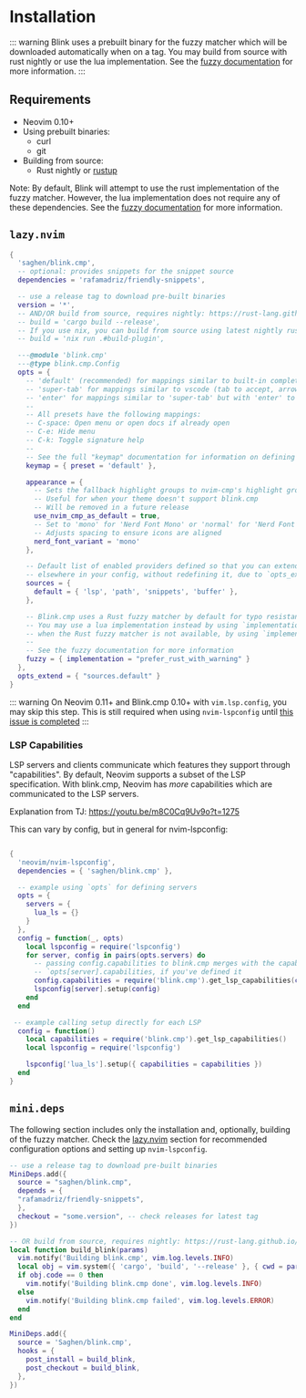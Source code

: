 # Installation

::: warning
Blink uses a prebuilt binary for the fuzzy matcher which will be downloaded automatically when on a tag.
You may build from source with rust nightly or use the lua implementation. See the [fuzzy documentation](./configuration/fuzzy.md) for more information.
:::

## Requirements

- Neovim 0.10+
- Using prebuilt binaries:
  - curl
  - git
- Building from source:
  - Rust nightly or [rustup](https://rustup.rs/)

Note: By default, Blink will attempt to use the rust implementation of the fuzzy matcher. However, the lua implementation does not require any of these dependencies. See the [fuzzy documentation](./configuration/fuzzy.md) for more information.

## `lazy.nvim`

```lua
{
  'saghen/blink.cmp',
  -- optional: provides snippets for the snippet source
  dependencies = 'rafamadriz/friendly-snippets',

  -- use a release tag to download pre-built binaries
  version = '*',
  -- AND/OR build from source, requires nightly: https://rust-lang.github.io/rustup/concepts/channels.html#working-with-nightly-rust
  -- build = 'cargo build --release',
  -- If you use nix, you can build from source using latest nightly rust with:
  -- build = 'nix run .#build-plugin',

  ---@module 'blink.cmp'
  ---@type blink.cmp.Config
  opts = {
    -- 'default' (recommended) for mappings similar to built-in completions (C-y to accept, C-n/C-p for up/down)
    -- 'super-tab' for mappings similar to vscode (tab to accept, arrow keys for up/down)
    -- 'enter' for mappings similar to 'super-tab' but with 'enter' to accept
    --
    -- All presets have the following mappings:
    -- C-space: Open menu or open docs if already open
    -- C-e: Hide menu
    -- C-k: Toggle signature help
    --
    -- See the full "keymap" documentation for information on defining your own keymap.
    keymap = { preset = 'default' },

    appearance = {
      -- Sets the fallback highlight groups to nvim-cmp's highlight groups
      -- Useful for when your theme doesn't support blink.cmp
      -- Will be removed in a future release
      use_nvim_cmp_as_default = true,
      -- Set to 'mono' for 'Nerd Font Mono' or 'normal' for 'Nerd Font'
      -- Adjusts spacing to ensure icons are aligned
      nerd_font_variant = 'mono'
    },

    -- Default list of enabled providers defined so that you can extend it
    -- elsewhere in your config, without redefining it, due to `opts_extend`
    sources = {
      default = { 'lsp', 'path', 'snippets', 'buffer' },
    },

    -- Blink.cmp uses a Rust fuzzy matcher by default for typo resistance and significantly better performance
    -- You may use a lua implementation instead by using `implementation = "lua"` or fallback to the lua implementation,
    -- when the Rust fuzzy matcher is not available, by using `implementation = "prefer_rust"`
    --
    -- See the fuzzy documentation for more information
    fuzzy = { implementation = "prefer_rust_with_warning" }
  },
  opts_extend = { "sources.default" }
}
```

::: warning
On Neovim 0.11+ and Blink.cmp 0.10+ with `vim.lsp.config`, you may skip this step.
This is still required when using `nvim-lspconfig` until [this issue is completed](https://github.com/neovim/nvim-lspconfig/issues/3494)
:::

### LSP Capabilities

LSP servers and clients communicate which features they support through "capabilities". By default, Neovim supports a subset of the LSP specification. With blink.cmp, Neovim has _more_ capabilities which are communicated to the LSP servers.

Explanation from TJ: https://youtu.be/m8C0Cq9Uv9o?t=1275

This can vary by config, but in general for nvim-lspconfig:

```lua

{
  'neovim/nvim-lspconfig',
  dependencies = { 'saghen/blink.cmp' },

  -- example using `opts` for defining servers
  opts = {
    servers = {
      lua_ls = {}
    }
  },
  config = function(_, opts)
    local lspconfig = require('lspconfig')
    for server, config in pairs(opts.servers) do
      -- passing config.capabilities to blink.cmp merges with the capabilities in your
      -- `opts[server].capabilities, if you've defined it
      config.capabilities = require('blink.cmp').get_lsp_capabilities(config.capabilities)
      lspconfig[server].setup(config)
    end
  end

 -- example calling setup directly for each LSP
  config = function()
    local capabilities = require('blink.cmp').get_lsp_capabilities()
    local lspconfig = require('lspconfig')

    lspconfig['lua_ls'].setup({ capabilities = capabilities })
  end
}
```

## `mini.deps`

The following section includes only the installation and, optionally, building of the fuzzy matcher. Check the [lazy.nvim](#lazy.nvim) section for recommended configuration options and setting up `nvim-lspconfig`.

```lua
-- use a release tag to download pre-built binaries
MiniDeps.add({
  source = "saghen/blink.cmp",
  depends = {
  "rafamadriz/friendly-snippets",
  },
  checkout = "some.version", -- check releases for latest tag
})

-- OR build from source, requires nightly: https://rust-lang.github.io/rustup/concepts/channels.html#working-with-nightly-rust
local function build_blink(params)
  vim.notify('Building blink.cmp', vim.log.levels.INFO)
  local obj = vim.system({ 'cargo', 'build', '--release' }, { cwd = params.path }):wait()
  if obj.code == 0 then
    vim.notify('Building blink.cmp done', vim.log.levels.INFO)
  else
    vim.notify('Building blink.cmp failed', vim.log.levels.ERROR)
  end
end

MiniDeps.add({
  source = 'Saghen/blink.cmp',
  hooks = {
    post_install = build_blink,
    post_checkout = build_blink,
  },
})
```
